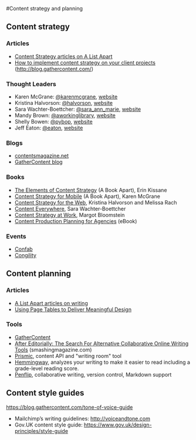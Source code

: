#Content strategy and planning

## Content strategy

### Articles

* [Content Strategy articles on A List Apart](http://alistapart.com/topic/content-strategy/)
* [How to implement content strategy on your client projects](http://blog.gathercontent.com/how-to-implement-content-strategy-on-your-client-projects) (http://blog.gathercontent.com/)

### Thought Leaders

* Karen McGrane: [@karenmcgrane](https://twitter.com/karenmcgrane), [website](http://karenmcgrane.com/)
* Kristina Halvorson: [@halvorson](https://twitter.com/halvorson), [website](http://braintraffic.com/)
* Sara Wachter-Boettcher: [@sara_ann_marie](https://twitter.com/sara_ann_marie), [website](http://www.sarawb.com/)
* Mandy Brown: [@aworkinglibrary](https://twitter.com/aworkinglibrary), [website](http://aworkinglibrary.com/)
* Shelly Bowen: [@pybop](https://twitter.com/pybop/), [website](http://www.pybop.com/)
* Jeff Eaton: [@eaton](https://twitter.com/eaton), [website](http://angrylittletree.com/)

### Blogs

* [contentsmagazine.net](http://contentsmagazine.net/)
* [GatherContent blog](http://blog.gathercontent.com)

### Books

* [The Elements of Content Strategy](http://www.abookapart.com/products/the-elements-of-content-strategy/) (A Book Apart), Erin Kissane 
* [Content Strategy for Mobile](http://www.abookapart.com/products/content-strategy-for-mobile/) (A Book Apart), Karen McGrane
* [Content Strategy for the Web](http://contentstrategy.com/book.html), Kristina Halvorson and Melissa Rach
* [Content Everywhere](http://rosenfeldmedia.com/books/content-everywhere/), Sara Wachter-Boettcher
* [Content Strategy at Work](http://appropriateinc.com/book/), Margot Bloomstein
* [Content Production Planning for Agencies](https://www.gathercontent.com/content-production-planning-for-agencies/) (eBook)

### Events

* [Confab](http://confabevents.com/)
* [Congility](http://www.congility.com/)


## Content planning

### Articles

* [A List Apart articles on writing](http://alistapart.com/topic/writing)
* [Using Page Tables to Deliver Meaningful Design](http://www.chapterthree.com/blog/nica-lorber/using-page-tables-deliver-meaningful-design)

### Tools

* [GatherContent](https://www.gathercontent.com/)
* [After Editorially: The Search For Alternative Collaborative Online Writing Tools](http://www.smashingmagazine.com/2014/04/17/after-editorially-alternative-collaborative-online-writing-tools/) (smashingmagazine.com)
* [Prismic](https://prismic.io/), content API and "writing room" tool
* [Hemmingway](http://www.hemingwayapp.com/), analyzes your writing to make it easier to read including a grade-level reading score.
* [Penflip](https://www.penflip.com/), collaborative writing, version control, Markdown support

## Content style guides

https://blog.gathercontent.com/tone-of-voice-guide

* Mailchimp’s writing guidelines: http://voiceandtone.com
* Gov.UK content style guide: https://www.gov.uk/design-principles/style-guide

